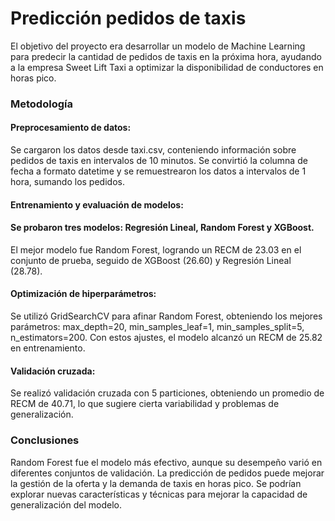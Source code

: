 # Predicción pedidos de taxis
El objetivo del proyecto era desarrollar un modelo de Machine Learning para predecir la cantidad de pedidos de taxis en la próxima hora, ayudando a la empresa Sweet Lift Taxi a optimizar la disponibilidad de conductores en horas pico.
### Metodología
#### Preprocesamiento de datos:

Se cargaron los datos desde taxi.csv, conteniendo información sobre pedidos de taxis en intervalos de 10 minutos.
Se convirtió la columna de fecha a formato datetime y se remuestrearon los datos a intervalos de 1 hora, sumando los pedidos.
#### Entrenamiento y evaluación de modelos:

#### Se probaron tres modelos: Regresión Lineal, Random Forest y XGBoost.
El mejor modelo fue Random Forest, logrando un RECM de 23.03 en el conjunto de prueba, seguido de XGBoost (26.60) y Regresión Lineal (28.78).
#### Optimización de hiperparámetros:

Se utilizó GridSearchCV para afinar Random Forest, obteniendo los mejores parámetros:
max_depth=20, min_samples_leaf=1, min_samples_split=5, n_estimators=200.
Con estos ajustes, el modelo alcanzó un RECM de 25.82 en entrenamiento.
#### Validación cruzada:

Se realizó validación cruzada con 5 particiones, obteniendo un promedio de RECM de 40.71, lo que sugiere cierta variabilidad y problemas de generalización.
### Conclusiones
Random Forest fue el modelo más efectivo, aunque su desempeño varió en diferentes conjuntos de validación.
La predicción de pedidos puede mejorar la gestión de la oferta y la demanda de taxis en horas pico.
Se podrían explorar nuevas características y técnicas para mejorar la capacidad de generalización del modelo.
